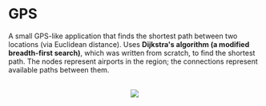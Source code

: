 # GPS

A small GPS-like application that finds the shortest path between two locations (via Euclidean distance). Uses **Dijkstra's algorithm (a modified breadth-first search)**, which was written from scratch, to find the shortest path. The nodes represent airports in the region; the connections represent available paths between them.

<p align="center">

<br>
<img src="https://i.imgur.com/Dy6vwcR.gif" />

</p>
